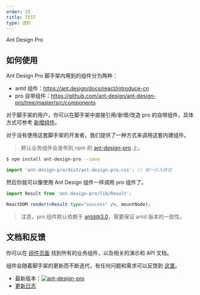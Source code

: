 ```yaml
---
order: 25
title: TEST
type: 进阶
---
```


Ant Design Pro 
## 如何使用

Ant Design Pro 脚手架内用到的组件分为两种：

- antd 组件：https://ant.design/docs/react/introduce-cn
- pro 自带组件：https://github.com/ant-design/ant-design-pro/tree/master/src/components

对于脚手架的用户，你可以在脚手架中直接引用/新增/改造 pro 的自带组件，具体方式可参考 [新增组件](/docs/new-component)。

对于没有使用这套脚手架的开发者，我们提供了一种方式来调用这套内建组件。

> 默认业务组件会发布到 npm 的 [ant-design-pro](http://npmjs.com/ant-design-pro) 上。

```bash
$ npm install ant-design-pro --save
```

```jsx
import 'ant-design-pro/dist/ant-design-pro.css'; // 统一引入样式
```

然后你就可以像使用 Ant Design 组件一样调用 pro 组件了。

```jsx
import Result from 'ant-design-pro/lib/Result';

ReactDOM.render(<Result type="success" />, mountNode);
```

> 注意，pro 组件默认依赖于 antd@3.0，需要保证 antd 版本的一致性。

## 文档和反馈

你可以在 [组件页面](http://pro.ant.design/components) 找到所有的业务组件，以及相关的演示和 API 文档。

组件会随着脚手架的更新而不断迭代，有任何问题和需求可以反馈到 [这里](http://github.com/ant-design/ant-design-pro/issues)。

- 最新版本：[![ant-design-pro](https://img.shields.io/npm/v/ant-design-pro.svg?style=flat-square)](http://npmjs.com/ant-design-pro)
- [更新日志](/docs/changelog)
